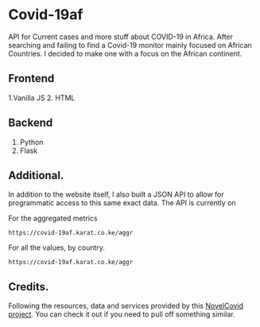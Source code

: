 # Covid-19af 

API for Current cases and more stuff about COVID-19 in Africa.
After searching and failing to find a Covid-19 monitor mainly focused on African Countries. I decided to make one with a focus on
the African continent.


## Frontend
1.Vanilla JS
2. HTML


## Backend
1. Python
2. Flask




## Additional.

In addition to the website itself, I also built a JSON API to allow for programmatic access to this same exact data.
The API is currently on 

For the aggregated metrics 

    https://covid-19af.karat.co.ke/aggr
    
For all the values, by country.

    https://covid-19af.karat.co.ke/aggr

    
 ## Credits.
 Following the resources, data and services provided by this [NovelCovid project](https://github.com/novelcovid/api).
 You can check it out if you need to pull off something similar.
 
